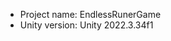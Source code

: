<!-- UNITY CODE ASSIST INSTRUCTIONS START -->
- Project name: EndlessRunerGame
- Unity version: Unity 2022.3.34f1
<!-- UNITY CODE ASSIST INSTRUCTIONS END -->